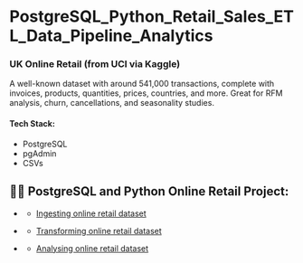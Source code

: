# PostgreSQL_Python_Retail_Sales_ETL_Data_Pipeline_Analytics

### UK Online Retail (from UCI via Kaggle) 
A well-known dataset with around 541,000 transactions, complete with invoices, products, quantities, prices, countries, and more. Great for RFM analysis, churn, cancellations, and seasonality studies.

#### Tech Stack:
  - PostgreSQL
  - pgAdmin
  - CSVs


<h2>👨‍💻 PostgreSQL and Python Online Retail Project:</h2>

- <b></b>
  - [Ingesting online retail dataset](https://github.com/DarrenDavy12/PostgresSQL_Retail_Sales_Data_Pipeline-Analytics/blob/78bb6d67ad08b861ad094cb4ab7f3b865326f6d4/1.Ingesting_online_retail_dataset.md)


- <b></b>
  - [Transforming online retail dataset](https://github.com/DarrenDavy12/PostgresSQL_Retail_Sales_Data_Pipeline-Analytics/blob/ad1c1ebc3c5182f5e7cc0f873e54ed6df1f07b22/2.Transforming_online_retail_dataset.md)




- <b></b>
  - [Analysing online retail dataset](https://github.com/DarrenDavy12/PostgresSQL_Retail_Sales_Data_Pipeline-Analytics/blob/763fbb04d8938144983bfef8b84300c74eac0e9c/3.%20Basic_visualization_Sales_Charts_with_pandas_matplotlib_seaborn_sqlalchemy.md)
